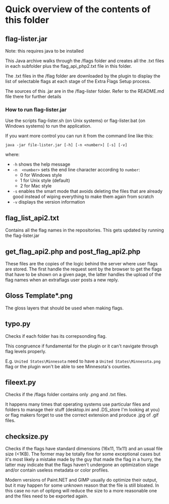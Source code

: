 # Quick overview of the contents of this folder

## flag-lister.jar

Note: this requires java to be installed

This Java archive walks through the /flags folder and creates all the .txt files in each subfolder plus the flag_api_php2.txt file in this folder.

The .txt files in the /flag folder are downloaded by the plugin to display the list of selectable flags at each stage of the Extra Flags Setup process.

The sources of this .jar are in the /flag-lister folder. Refer to the README.md file there for further details

### How to run flag-lister.jar

Use the scripts flag-lister.sh (on Unix systems) or flag-lister.bat (on Windows systems) to run the application.

If you want more control you can run it from the command line like this:

```
java -jar file-lister.jar [-h] [-n <number>] [-s] [-v]
```

where:

  - `-h`  shows the help message
  - `-n  <number>` sets the end line character according to `number`:
    - 0 for Windows style
    - 1 for Unix style (default)
    - 2 for Mac style
  - `-s`  enables the smart mode that avoids deleting the files that are already good instead of wiping everything to make them again from scratch
  - `-v`  displays the version information

## flag_list_api2.txt

Contains all the flag names in the repositories.
This gets updated by running the flag-lister.jar

## get_flag_api2.php and post_flag_api2.php

These files are the copies of the logic behind the server where user flags are stored. The first handle the request sent by the browser to get the flags that have to be shown on a given page, the latter handles the upload of the flag names when an extraflags user posts a new reply.

## Gloss Template*.png

The gloss layers that should be used when making flags.

## typo.py

Checks if each folder has its correpsonding flag.

This congruence if fundamental for the plugin or it can't navigate through flag levels properly.

E.g.
`United States\Minnesota`
need to have a `United States\Minnesota.png` flag or the plugin won't be able to see Minnesota's counties.

## fileext.py

Checks if the /flags folder contains only .png and .txt files.

It happens many times that operating systems use particular files and folders to manage their stuff (desktop.ini and .DS_store I'm looking at you) or flag makers forget to use the correct extension and produce .jpg of .gif files.

## checksize.py

Checks if the flags have standard dimensions (16x11, 11x11) and an usual file size (&lt;1KB).
The former may be totally fine for some exceptional cases but it's most likely a mistake made by the guy that made the flag in a hurry, the latter may indicate that the flags haven't undergone an optimization stage and/or contain useless metadata or color profiles.

Modern versions of Paint.NET and GIMP usually do optimize their output, but it may happen for some unknown reason that the file is still bloated. In this case no run of optipng will reduce the size to a more reasonable one and the files need to be exported again.
